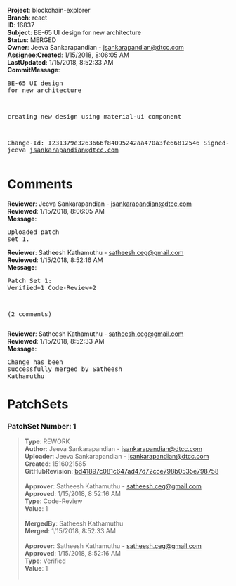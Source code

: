 <strong>Project</strong>: blockchain-explorer</br><strong>Branch</strong>: react<br><strong>ID</strong>: 16837<br><strong>Subject</strong>: BE-65 UI design for new architecture<br><strong>Status</strong>: MERGED<br><strong>Owner</strong>: Jeeva Sankarapandian - jsankarapandian@dtcc.com<br><strong>Assignee</strong>:<strong>Created</strong>: 1/15/2018, 8:06:05 AM<br><strong>LastUpdated</strong>: 1/15/2018, 8:52:33 AM<br><strong>CommitMessage</strong>:<br><pre>BE-65 UI design for new architecture

creating new design using material-ui component

Change-Id: I231379e3263666f84095242aa470a3fe66812546
Signed-off-by: jeeva <jsankarapandian@dtcc.com>
</pre><h1>Comments</h1><strong>Reviewer</strong>: Jeeva Sankarapandian - jsankarapandian@dtcc.com<br><strong>Reviewed</strong>: 1/15/2018, 8:06:05 AM<br><strong>Message</strong>: <pre>Uploaded patch set 1.</pre><strong>Reviewer</strong>: Satheesh Kathamuthu - satheesh.ceg@gmail.com<br><strong>Reviewed</strong>: 1/15/2018, 8:52:16 AM<br><strong>Message</strong>: <pre>Patch Set 1: Verified+1 Code-Review+2

(2 comments)</pre><strong>Reviewer</strong>: Satheesh Kathamuthu - satheesh.ceg@gmail.com<br><strong>Reviewed</strong>: 1/15/2018, 8:52:33 AM<br><strong>Message</strong>: <pre>Change has been successfully merged by Satheesh Kathamuthu</pre><h1>PatchSets</h1><h3>PatchSet Number: 1</h3><blockquote><strong>Type</strong>: REWORK<br><strong>Author</strong>: Jeeva Sankarapandian - jsankarapandian@dtcc.com<br><strong>Uploader</strong>: Jeeva Sankarapandian - jsankarapandian@dtcc.com<br><strong>Created</strong>: 1516021565<br><strong>GitHubRevision</strong>: [bd41897c081c647ad47d72cce798b0535e798758](https://github.com/hyperledger/blockchain-explorer/commit/bd41897c081c647ad47d72cce798b0535e798758)<br><br><strong>Approver</strong>: Satheesh Kathamuthu - satheesh.ceg@gmail.com<br><strong>Approved</strong>: 1/15/2018, 8:52:16 AM<br><strong>Type</strong>: Code-Review<br><strong>Value</strong>: 1<br><br><strong>MergedBy</strong>: Satheesh Kathamuthu<br><strong>Merged</strong>: 1/15/2018, 8:52:33 AM<br><br><strong>Approver</strong>: Satheesh Kathamuthu - satheesh.ceg@gmail.com<br><strong>Approved</strong>: 1/15/2018, 8:52:16 AM<br><strong>Type</strong>: Verified<br><strong>Value</strong>: 1<br><br></blockquote>